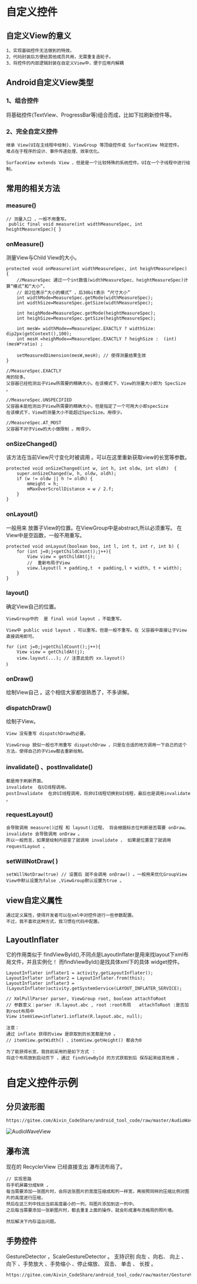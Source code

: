 # 自定义控件
##  自定义View的意义
```text
1、实现基础控件无法做到的特效。
2、代码封装后方便给其他成员共用，无需重复造轮子。
3、将控件的内部逻辑封装在自定义View中，便于应用内解耦
```

## Android自定义View类型
### 1、组合控件
将基础控件(TextView、ProgressBar等)组合而成，比如下拉刷新控件等。 

###  2、完全自定义控件
```text
继承 View(UI在主线程中绘制)、ViewGroup 等顶级控件或 SurfaceView 特定控件。
难点在于程序的设计、事件传递处理、效率优化。

SurfaceView extends View ，但是是一个比较特殊的系统控件。UI在一个子线程中进行绘制。
```


## 常用的相关方法

### measure() 
```text
// 测量入口 ，一般不用重写。
 public final void measure(int widthMeasureSpec, int heightMeasureSpec){ }
```

### onMeasure()
测量View与Child View的大小。
```text
protected void onMeasure(int widthMeasureSpec, int heightMeasureSpec) {
    //MeasureSpec 通过一个int数值(widthMeasureSpec、heightMeasureSpec)计算“模式”和“大小”，
    // 前2位表示“大小的模式” ，后30bit表示 “尺寸大小”
    int widthMode=MeasureSpec.getMode(widthMeasureSpec);
    int widthSize=MeasureSpec.getSize(widthMeasureSpec);

    int heighMode=MeasureSpec.getMode(heightMeasureSpec);
    int heighSize=MeasureSpec.getSize(heightMeasureSpec);

    int mesW= widthMode==MeasureSpec.EXACTLY ? widthSize: dip2px(getContext(),100);
    int mesH =heighMode==MeasureSpec.EXACTLY ? heighSize :  (int) (mesW*ratio) ;

    setMeasuredDimension(mesW,mesH); // 使得测量结果生效
}

//MeasureSpec.EXACTLY
用的较多。
父容器已经检测出子View所需要的精确大小。在该模式下，View的测量大小即为 SpecSize 。

//MeasureSpec.UNSPECIFIED
父容器未能检测出子View所需要的精确大小，但是指定了一个可用大小即specSize
在该模式下，View的测量大小不能超过SpecSize。用得少。

//MeasureSpec.AT_MOST
父容器不对子View的大小做限制 。用得少。
```


### onSizeChanged()
该方法在当前View尺寸变化时被调用 。可以在这里重新获取view的长宽等参数。
```text
protected void onSizeChanged(int w, int h, int oldw, int oldh)  {
    super.onSizeChanged(w, h, oldw, oldh);
    if (w != oldw || h != oldh) {
        mHeight = h;
        mMaxOverScrollDistance = w / 2.f;
    }
}
```

### onLayout()
一般用来 放置子View的位置。在ViewGroup中是abstract,所以必须重写。 在View中是空函数，一般不用重写。  
```text
protected void onLayout(boolean boo, int l, int t, int r, int b) {
    for (int j=0;j<getChildCount();j++){
        View view = getChildAt(j);
        //  重新布局子View
        view.layout(l + padding,t  + padding,l + width, t + width);
    }
}
```

### layout()
确定View自己的位置。
```text
ViewGroup中的  是 final void layout ，不能重写。

View中 public void layout ，可以重写。但是一般不重写。在 父容器中直接让子View直接调用即可。 

for (int j=0;j<getChildCount();j++){
    View view = getChildAt(j);
    view.layout(...); // 注意此处的 xx.layout() 
｝
```

### onDraw()
绘制View自己 。这个相信大家都很熟悉了，不多讲解。

### dispatchDraw()
绘制子View。
```text
View 没有重写 dispatchDraw的必要。

ViewGroup 貌似一般也不用重写 dispatchDraw ，只是在合适的地方调用一下自己的这个方法，使得自己的子View都去重新绘制。
```

### invalidate() 、postInvalidate()
```text
都是用于刷新界面。
invalidate  在UI线程调用。
postInvalidate  在非UI线程调用，将非UI线程切换到UI线程，最后也是调用invalidate 。
```

### requestLayout()
```text
会导致调用 measure()过程 和 layout()过程， 将会根据标志位判断是否需要 onDraw。
invalidate 会导致调用 onDraw 。
所以一般而言，如果是绘制内容变了就调用 invalidate ， 如果是位置变了就调用 requestLayout 。
```

### setWillNotDraw( )
```text
setWillNotDraw(true) // 设置后 就不会调用 onDraw() 。一般用来优化GroupView
View中默认设置为false ,ViewGroup默认设置为true 。
``` 

## view自定义属性
```text
通过定义属性，使得开发者可以在xml中对控件进行一些参数配置。
不过，我不喜欢这种方式，我习惯在代码中配置。
```

 

 
## LayoutInflater
它的作用类似于 findViewById(),不同点是LayoutInflater是用来找layout下xml布局文件，并且实例化！
而findViewById()是找具体xml下的具体 widget控件。
```text
LayoutInflater inflater1 = activity.getLayoutInflater();
LayoutInflater inflater2 = LayoutInflater.from(this);
LayoutInflater inflater3 = (LayoutInflater)activity.getSystemService(LAYOUT_INFLATER_SERVICE);

// XmlPullParser parser, ViewGroup root, boolean attachToRoot
// 参数意义：parser :R.layout.abc , root :root布局   attachToRoot :是否加到root布局中
View itemView=inflater1.inflate(R.layout.abc, null);

注意：
通过 inflate 获得的view 是获取到的长宽都是为0 。
// itemView.getWidth() 、itemView.getHeight() 都会为0

为了能获得长宽，我目前采用的是如下方式 ：
将这个布局放到启动页下 ，通过 findViewById 的方式获取到后 保存起来给其他用 。
```

# 自定义控件示例
## 分贝波形图
```text
https://gitee.com/Aivin_CodeShare/android_tool_code/raw/master/AudioWaveView.java
```
![AudioWaveView](https://gitee.com/hnyer/filesOfGitbook/raw/master/files/201808161609_osChina_分贝波形图.gif)


## 瀑布流
现在的 RecyclerView 已经直接支出 瀑布流布局了。
```text
// 实现思路
将手机屏幕分成N块 ，
每当需要添加一张图片时，会将这张图片的宽度压缩成和列一样宽，再按照同样的压缩比例对图片的高度进行压缩，
然后在这三列中找出当前高度最小的一列，将图片添加到这一列中。
之后每当需要添加一张新图片时，都去重复上面的操作，就会形成瀑布流格局的照片墙。

然后解决下内存溢出问题。
```

##  手势控件
GestureDetector ，ScaleGestureDetector 。
支持识别 向左 、向右、 向上 、向下 、手势放大 、手势缩小 、停止缩放、 双击、 单击 、 长按 。
```text
https://gitee.com/Aivin_CodeShare/android_tool_code/raw/master/GestureView.java
```
